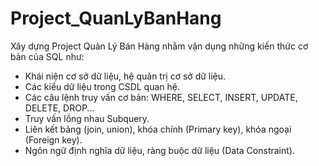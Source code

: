# Project_QuanLyBanHang
Xây dựng Project Quản Lý Bán Hàng nhằm vận dụng những kiến thức cơ bản của SQL như:
- Khái niện cơ sở dữ liệu, hệ quản trị cơ sở dữ liệu.
- Các kiểu dữ liệu trong CSDL quan hệ.
- Các câu lệnh truy vấn cơ bản: WHERE, SELECT, INSERT, UPDATE, DELETE, DROP...
- Truy vấn lồng nhau Subquery.
- Liên kết bảng (join, union), khóa chính (Primary key), khóa ngoại (Foreign key).
- Ngôn ngữ định nghĩa dữ liệu, ràng buộc dữ liệu (Data Constraint).
